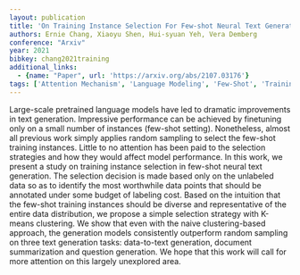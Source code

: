 ```yaml
---
layout: publication
title: 'On Training Instance Selection For Few-shot Neural Text Generation'
authors: Ernie Chang, Xiaoyu Shen, Hui-syuan Yeh, Vera Demberg
conference: "Arxiv"
year: 2021
bibkey: chang2021training
additional_links:
  - {name: "Paper", url: 'https://arxiv.org/abs/2107.03176'}
tags: ['Attention Mechanism', 'Language Modeling', 'Few-Shot', 'Training Techniques', 'Model Architecture', 'Applications']
---
```

Large-scale pretrained language models have led to dramatic improvements in
text generation. Impressive performance can be achieved by finetuning only on a
small number of instances (few-shot setting). Nonetheless, almost all previous
work simply applies random sampling to select the few-shot training instances.
Little to no attention has been paid to the selection strategies and how they
would affect model performance. In this work, we present a study on training
instance selection in few-shot neural text generation. The selection decision
is made based only on the unlabeled data so as to identify the most worthwhile
data points that should be annotated under some budget of labeling cost. Based
on the intuition that the few-shot training instances should be diverse and
representative of the entire data distribution, we propose a simple selection
strategy with K-means clustering. We show that even with the naive
clustering-based approach, the generation models consistently outperform random
sampling on three text generation tasks: data-to-text generation, document
summarization and question generation. We hope that this work will call for
more attention on this largely unexplored area.
